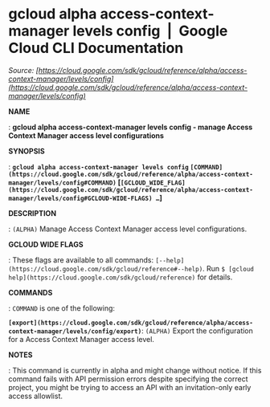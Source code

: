 # gcloud alpha access-context-manager levels config  |  Google Cloud CLI Documentation

*Source: [https://cloud.google.com/sdk/gcloud/reference/alpha/access-context-manager/levels/config](https://cloud.google.com/sdk/gcloud/reference/alpha/access-context-manager/levels/config)*

**NAME**

: **gcloud alpha access-context-manager levels config - manage Access Context Manager access level configurations**

**SYNOPSIS**

: **`gcloud alpha access-context-manager levels config` `[COMMAND](https://cloud.google.com/sdk/gcloud/reference/alpha/access-context-manager/levels/config#COMMAND)` [`[GCLOUD_WIDE_FLAG](https://cloud.google.com/sdk/gcloud/reference/alpha/access-context-manager/levels/config#GCLOUD-WIDE-FLAGS) …`]**

**DESCRIPTION**

: `(ALPHA)` Manage Access Context Manager access level configurations.

**GCLOUD WIDE FLAGS**

: These flags are available to all commands: `[--help](https://cloud.google.com/sdk/gcloud/reference#--help)`.
Run `$ [gcloud help](https://cloud.google.com/sdk/gcloud/reference)` for details.

**COMMANDS**

: ``COMMAND`` is one of the following:

**`[export](https://cloud.google.com/sdk/gcloud/reference/alpha/access-context-manager/levels/config/export)`**:
`(ALPHA)` Export the configuration for a Access Context Manager
access level.

**NOTES**

: This command is currently in alpha and might change without notice. If this
command fails with API permission errors despite specifying the correct project,
you might be trying to access an API with an invitation-only early access
allowlist.